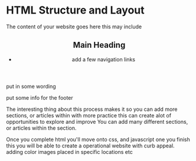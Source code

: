 # HTML Structure and Layout 

<DOCTYPE html>
<html>
    <head>
        <title>
        This is what goes on the tab in your bowser
        </title>
    </head>
    <body>
    The content of your website goes here this may include
       <header>
            <h2>Main Heading </h2>
            <nav>
                <ul>
                    <li> add a few navigation links </li>
                </ul>
            </nav>
        </header>
        <section>
            <p> put in some wording </p>
        </section>
        <footer> put some info for the footer </footer>
    </body>
<html>
  
 The interesting thing about this process makes it so you can add more sections, or articles within with more practice this can create alot of opportunities to explore and improve You can add many different sections, or articles within the section.
 
 Once you complete html you'll move onto css, and javascript one you finish this you will be able to create a operational website with curb appeal.
adding color
images placed in specific locations 
etc
